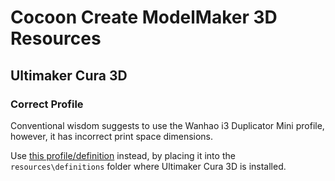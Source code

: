 # Cocoon Create ModelMaker 3D Resources

## Ultimaker Cura 3D

### Correct Profile

Conventional wisdom suggests to use the Wanhao i3 Duplicator Mini profile,
however, it has incorrect print space dimensions.

Use
[this profile/definition](https://github.com/liamdawson/cocoon-create-model-maker-resources/raw/master/cocoon_create_modelmaker_3d.def.json)
instead, by placing it into the `resources\definitions` folder
where Ultimaker Cura 3D is installed.
